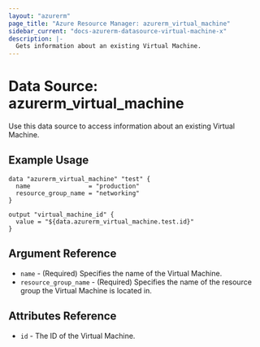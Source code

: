 ```yaml
---
layout: "azurerm"
page_title: "Azure Resource Manager: azurerm_virtual_machine"
sidebar_current: "docs-azurerm-datasource-virtual-machine-x"
description: |-
  Gets information about an existing Virtual Machine.
---
```


# Data Source: azurerm_virtual_machine

Use this data source to access information about an existing Virtual Machine.

## Example Usage

```hcl
data "azurerm_virtual_machine" "test" {
  name                = "production"
  resource_group_name = "networking"
}

output "virtual_machine_id" {
  value = "${data.azurerm_virtual_machine.test.id}"
}
```

## Argument Reference

* `name` - (Required) Specifies the name of the Virtual Machine.
* `resource_group_name` - (Required) Specifies the name of the resource group the Virtual Machine is located in.

## Attributes Reference

* `id` - The ID of the Virtual Machine.
